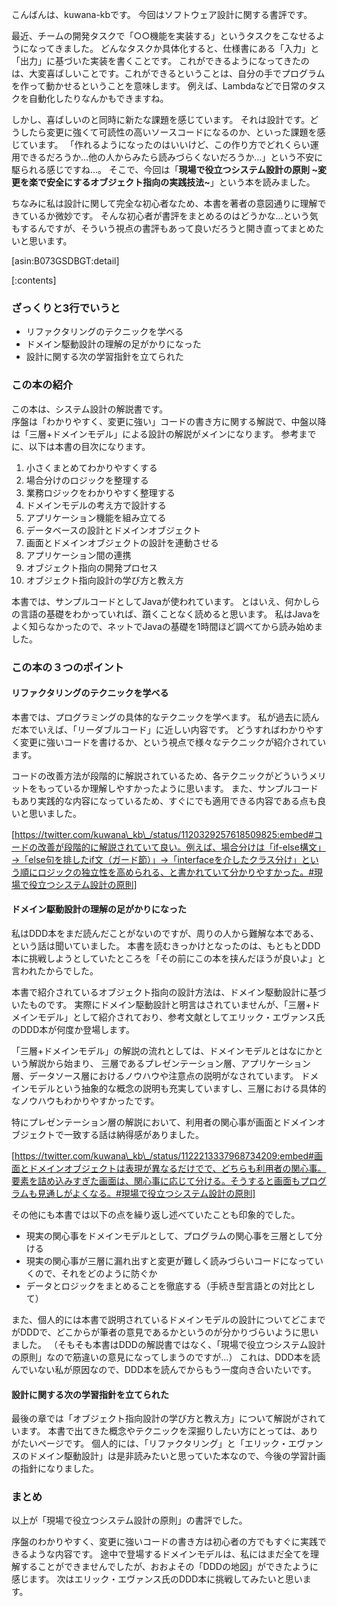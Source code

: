 こんばんは、kuwana-kbです。
今回はソフトウェア設計に関する書評です。

最近、チームの開発タスクで「○○機能を実装する」というタスクをこなせるようになってきました。
どんなタスクか具体化すると、仕様書にある「入力」と「出力」に基づいた実装を書くことです。
これができるようになってきたのは、大変喜ばしいことです。これができるということは、自分の手でプログラムを作って動かせるということを意味します。
例えば、Lambdaなどで日常のタスクを自動化したりなんかもできますね。

しかし、喜ばしいのと同時に新たな課題を感じています。
それは設計です。どうしたら変更に強くて可読性の高いソースコードになるのか、といった課題を感じています。
「作れるようになったのはいいけど、この作り方でどれくらい運用できるだろうか…他の人からみたら読みづらくないだろうか…」という不安に駆られる感じですね…。
そこで、今回は「<b>現場で役立つシステム設計の原則 ~変更を楽で安全にするオブジェクト指向の実践技法~</b>」という本を読みました。

ちなみに私は設計に関して完全な初心者なため、本書を著者の意図通りに理解できているか微妙です。
そんな初心者が書評をまとめるのはどうかな…という気もするんですが、そういう視点の書評もあって良いだろうと開き直ってまとめたいと思います。

[asin:B073GSDBGT:detail]

[:contents]

### ざっくりと3行でいうと
   * リファクタリングのテクニックを学べる
   * ドメイン駆動設計の理解の足がかりになった
   * 設計に関する次の学習指針を立てられた

### この本の紹介
この本は、システム設計の解説書です。  
序盤は「わかりやすく、変更に強い」コードの書き方に関する解説で、中盤以降は「三層+ドメインモデル」による設計の解説がメインになります。
参考までに、以下は本書の目次になります。

1. 小さくまとめてわかりやすくする
2. 場合分けのロジックを整理する
3. 業務ロジックをわかりやすく整理する
4. ドメインモデルの考え方で設計する
5. アプリケーション機能を組み立てる
6. データベースの設計とドメインオブジェクト
7. 画面とドメインオブジェクトの設計を連動させる
8. アプリケーション間の連携
9. オブジェクト指向の開発プロセス
10. オブジェクト指向設計の学び方と教え方

本書では、サンプルコードとしてJavaが使われています。
とはいえ、何かしらの言語の基礎をわかっていれば、躓くことなく読めると思います。
私はJavaをよく知らなかったので、ネットでJavaの基礎を1時間ほど調べてから読み始めました。

### この本の３つのポイント

#### リファクタリングのテクニックを学べる
本書では、プログラミングの具体的なテクニックを学べます。
私が過去に読んだ本でいえば、「リーダブルコード」に近しい内容です。
どうすればわかりやすく変更に強いコードを書けるか、という視点で様々なテクニックが紹介されています。

コードの改善方法が段階的に解説されているため、各テクニックがどういうメリットをもっているか理解しやすかったように思います。
また、サンプルコードもあり実践的な内容になっているため、すぐにでも適用できる内容である点も良いと思いました。

[https://twitter.com/kuwana\_kb\_/status/1120329257618509825:embed#コードの改善が段階的に解説されていて良い。例えば、場合分けは「if-else構文」→「else句を排したif文（ガード節）」→「interfaceを介したクラス分け」という順にロジックの独立性を高められる、と書かれていて分かりやすかった。#現場で役立つシステム設計の原則]

#### ドメイン駆動設計の理解の足がかりになった
私はDDD本をまだ読んだことがないのですが、周りの人から難解な本である、という話は聞いていました。
本書を読むきっかけとなったのは、もともとDDD本に挑戦しようとしていたところを「その前にこの本を挟んだほうが良いよ」と言われたからでした。

本書で紹介されているオブジェクト指向の設計方法は、ドメイン駆動設計に基づいたものです。
実際にドメイン駆動設計と明言はされていませんが、「三層+ドメインモデル」として紹介されており、参考文献としてエリック・エヴァンス氏のDDD本が何度か登場します。

「三層+ドメインモデル」の解説の流れとしては、ドメインモデルとはなにかという解説から始まり、
三層であるプレゼンテーション層、アプリケーション層、データソース層におけるノウハウや注意点の説明がなされています。
ドメインモデルという抽象的な概念の説明も充実していますし、三層における具体的なノウハウもわかりやすかったです。

特にプレゼンテーション層の解説において、利用者の関心事が画面とドメインオブジェクトで一致する話は納得感がありました。

[https://twitter.com/kuwana\_kb\_/status/1122213337968734209:embed#画面とドメインオブジェクトは表現が異なるだけでで、どちらも利用者の関心事。要素を詰め込みすぎた画面は、関心事に応じて分ける。そうすると画面もプログラムも見通しがよくなる。#現場で役立つシステム設計の原則]

その他にも本書では以下の点を繰り返し述べていたことも印象的でした。

* 現実の関心事をドメインモデルとして、プログラムの関心事を三層として分ける
* 現実の関心事が三層に漏れ出すと変更が難しく読みづらいコードになっていくので、それをどのように防ぐか
* データとロジックをまとめることを徹底する（手続き型言語との対比として）

また、個人的には本書で説明されているドメインモデルの設計についてどこまでがDDDで、どこからが筆者の意見であるかというのが分かりづらいように思いました。
（そもそも本書はDDDの解説書ではなく、「現場で役立つシステム設計の原則」なので筋違いの意見になってしまうのですが…）
これは、DDD本を読んでいない私が原因なので、DDD本を読んでからもう一度向き合いたいです。

#### 設計に関する次の学習指針を立てられた
最後の章では「オブジェクト指向設計の学び方と教え方」について解説がされています。
本書で出てきた概念やテクニックを深掘りしたい方にとっては、ありがたいページです。
個人的には、「リファクタリング」と「エリック・エヴァンスのドメイン駆動設計」は是非読みたいと思っていた本なので、今後の学習計画の指針になりました。

### まとめ
以上が「現場で役立つシステム設計の原則」の書評でした。

序盤のわかりやすく、変更に強いコードの書き方は初心者の方でもすぐに実践できるような内容です。
途中で登場するドメインモデルは、私にはまだ全てを理解することができませんでしたが、おおよその「DDDの地図」ができたように感じます。
次はエリック・エヴァンス氏のDDD本に挑戦してみたいと思います。


